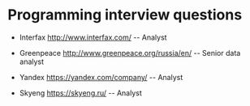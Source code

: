 # Programming interview questions

- Interfax http://www.interfax.com/
    -- Analyst    

- Greenpeace http://www.greenpeace.org/russia/en/
    -- Senior data analyst

- Yandex https://yandex.com/company/
    -- Analyst

- Skyeng https://skyeng.ru/
    -- Analyst
